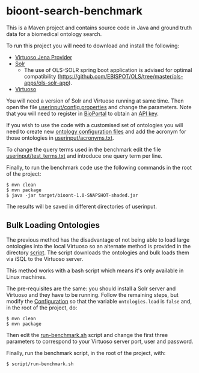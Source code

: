 # bioont-search-benchmark
This is a Maven project and contains source code in Java and ground truth data for a biomedical ontology search.

To run this project you will need to download and install the following:
* [Virtuoso Jena Provider](https://github.com/srdc/virt-jena)
* [Solr](http://lucene.apache.org/solr/)
    * The use of OLS-SOLR spring boot application is advised for optimal compatibility (https://github.com/EBISPOT/OLS/tree/master/ols-apps/ols-solr-app).
* [Virtuoso](https://virtuoso.openlinksw.com/dataspace/doc/dav/wiki/Main/)

You will need a version of Solr and Virtuoso running at same time. Then open the file [userinput/config.properties](https://github.com/danielapoliveira/bioont-search-benchmark/blob/master/userinput/config.properties) and change the parameters. Note that you will need to register in [BioPortal](https://bioportal.bioontology.org/) to obtain an [API key](https://bioportal.bioontology.org/help#Getting_an_API_key).

If you wish to use the code with a customised set of ontologies you will need to create new [ontology configuration files](https://github.com/danielapoliveira/bioont-search-benchmark/tree/master/userinput/ontology_properties_files) and add the acronym for those ontologies in [userinput/acronyms.txt](https://github.com/danielapoliveira/bioont-search-benchmark/blob/master/userinput/acronyms.txt). 

To change the query terms used in the benchmark edit the file [userinput/test_terms.txt](https://github.com/danielapoliveira/bioont-search-benchmark/tree/master/userinput/test_terms.txt) and introduce one query term per line.

Finally, to run the benchmark code use the following commands in the root of the project:

    $ mvn clean
    $ mvn package
    $ java -jar target/bioont-1.0-SNAPSHOT-shaded.jar

The results will be saved in different directories of userinput.

## Bulk Loading Ontologies

The previous method has the disadvantage of not being able to load large ontologies into the local Virtuoso so an alternate method is provided in the directory [script](https://github.com/danielapoliveira/bioont-search-benchmark/blob/master/script). The script downloads the ontologies and bulk loads them via iSQL to the Virtuoso server. 

This method works with a bash script which means it's only available in Linux machines.

The pre-requisites are the same: you should install a Solr server and Virtuoso and they have to be running. Follow the remaining steps, but modify the [Configuration](https://github.com/danielapoliveira/bioont-search-benchmark/blob/master/userinput/config.properties) so that the variable `ontologies.load` is `false` and, in the root of the project, do:

    $ mvn clean
    $ mvn package
    
Then edit the [run-benchmark.sh](https://github.com/danielapoliveira/bioont-search-benchmark/blob/master/script/run-benchmark.sh) script and change the first three parameters to correspond to your Virtuoso server port, user and password.
 
 Finally, run the benchmark script, in the root of the project, with:

    $ script/run-benchmark.sh





